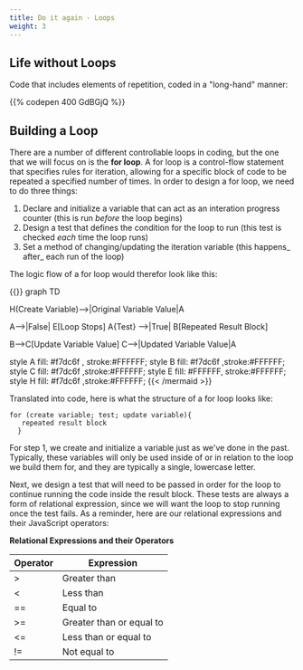 ```yaml
---
title: Do it again - Loops
weight: 3
---
```

## Life without Loops

Code that includes elements of repetition, coded in a "long-hand" manner:

{{% codepen 400 GdBGjQ %}}





## Building a Loop

There are a number of different controllable loops in coding, but the one that we will focus on is the **for loop**. A for loop is a control-flow statement that specifies rules for iteration, allowing for a specific block of code to be repeated a specified number of times. In order to design a for loop, we need to do three things:

1. Declare and initialize a variable that can act as an interation progress counter (this is run _before_ the loop begins)
2. Design a test that defines the condition for the loop to run (this test is checked _each_ time the loop runs)
3. Set a method of changing/updating the iteration variable (this happens_ after_ each run of the loop)

The logic flow of a for loop would therefor look like this:

{{<mermaid align="center">}}
graph TD 

H(Create Variable)-->|Original Variable Value|A

 A-->|False| E[Loop Stops]
A{Test} -->|True| B[Repeated Result Block]

B-->C[Update Variable Value]
C-->|Updated Variable Value|A

style A fill:  #f7dc6f , stroke:#FFFFFF;
style B fill:  #f7dc6f ,stroke:#FFFFFF;
style C fill:  #f7dc6f ,stroke:#FFFFFF;
style E fill: #FFFFFF, stroke:#FFFFFF;
style H fill:  #f7dc6f ,stroke:#FFFFFF;
{{< /mermaid >}}



Translated into code, here is what the structure of a for loop looks like:

```
for (create variable; test; update variable){
   repeated result block
  }
```



For step 1, we create and initialize a variable just as we've done in the past. Typically, these variables will only be used inside of or in relation to the loop we build them for, and they are typically a single, lowercase letter.

Next, we design a test that will need to be passed in order for the loop to continue running the code inside the result block. These tests are always a form of relational expression, since we will want the loop to stop running once the test fails. As a reminder, here are our relational expressions and their JavaScript operators:

**Relational Expressions and their Operators**

| Operator | Expression               |
| -------- | ------------------------ |
| \>       | Greater than             |
| <        | Less than                |
| \==      | Equal to                 |
| \>=      | Greater than or equal to |
| <=       | Less than or equal to    |
| !=       | Not equal to             |


